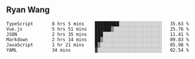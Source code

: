 ## Ryan Wang

<!--START_SECTION:waka-->

```text
TypeScript       8 hrs 5 mins    █████████░░░░░░░░░░░░░░░░   35.63 %
Vue.js           5 hrs 51 mins   ██████▒░░░░░░░░░░░░░░░░░░   25.76 %
JSON             2 hrs 35 mins   ███░░░░░░░░░░░░░░░░░░░░░░   11.41 %
Markdown         2 hrs 14 mins   ██▒░░░░░░░░░░░░░░░░░░░░░░   09.83 %
JavaScript       1 hr 21 mins    █▒░░░░░░░░░░░░░░░░░░░░░░░   05.98 %
YAML             34 mins         ▓░░░░░░░░░░░░░░░░░░░░░░░░   02.54 %
```

<!--END_SECTION:waka-->
